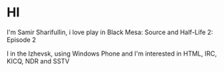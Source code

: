 <h1>HI</h1>
<p>I'm Samir Sharifullin, i love play in Black Mesa: Source and Half-Life 2: Episode 2</p>
<p>I in the Izhevsk, using Windows Phone and I'm interested in HTML, IRC, KICQ, NDR and SSTV</p>
